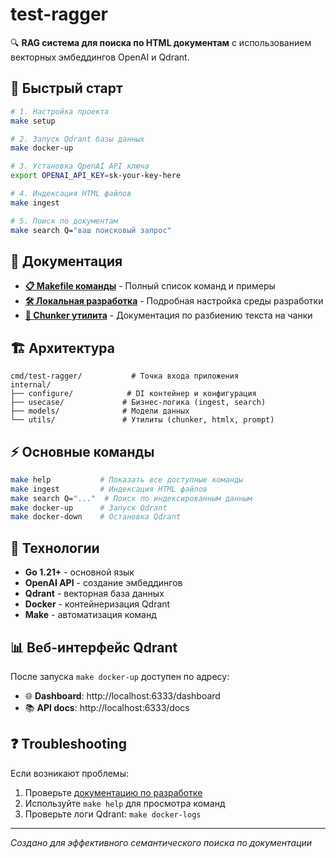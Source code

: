 # test-ragger

🔍 **RAG система для поиска по HTML документам** с использованием векторных эмбеддингов OpenAI и Qdrant.

## 🚀 Быстрый старт

```bash
# 1. Настройка проекта
make setup

# 2. Запуск Qdrant базы данных
make docker-up

# 3. Установка OpenAI API ключа
export OPENAI_API_KEY=sk-your-key-here

# 4. Индексация HTML файлов
make ingest

# 5. Поиск по документам
make search Q="ваш поисковый запрос"
```

## 📖 Документация

- **[📋 Makefile команды](docs/MAKEFILE_CHEATSHEET.md)** - Полный список команд и примеры
- **[🛠️ Локальная разработка](docs/LOCAL_DEVELOPMENT.md)** - Подробная настройка среды разработки
- **[🔧 Chunker утилита](docs/chunker.md)** - Документация по разбиению текста на чанки

## 🏗️ Архитектура

```
cmd/test-ragger/           # Точка входа приложения
internal/
├── configure/            # DI контейнер и конфигурация
├── usecase/             # Бизнес-логика (ingest, search)
├── models/              # Модели данных
└── utils/               # Утилиты (chunker, htmlx, prompt)
```

## ⚡ Основные команды

```bash
make help           # Показать все доступные команды
make ingest         # Индексация HTML файлов
make search Q="..."  # Поиск по индексированным данным
make docker-up      # Запуск Qdrant
make docker-down    # Остановка Qdrant
```

## 🔧 Технологии

- **Go 1.21+** - основной язык
- **OpenAI API** - создание эмбеддингов
- **Qdrant** - векторная база данных
- **Docker** - контейнеризация Qdrant
- **Make** - автоматизация команд

## 📊 Веб-интерфейс Qdrant

После запуска `make docker-up` доступен по адресу:
- 🌐 **Dashboard**: http://localhost:6333/dashboard
- 📚 **API docs**: http://localhost:6333/docs

## ❓ Troubleshooting

Если возникают проблемы:
1. Проверьте [документацию по разработке](docs/LOCAL_DEVELOPMENT.md)
2. Используйте `make help` для просмотра команд
3. Проверьте логи Qdrant: `make docker-logs`

---
*Создано для эффективного семантического поиска по документации*